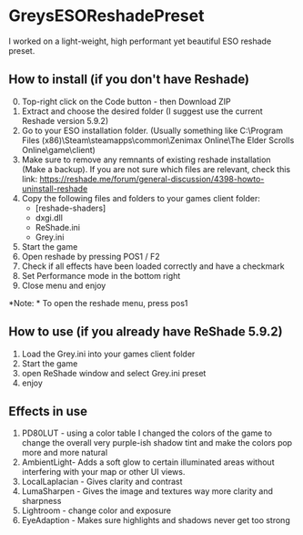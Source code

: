 # GreysESOReshadePreset
I worked on a light-weight, high performant yet beautiful ESO reshade preset.

## How to install (if you don't have Reshade)
0. Top-right click on the Code button - then Download ZIP
1. Extract and choose the desired folder (I suggest use the current Reshade version 5.9.2)
2. Go to your ESO installation folder. (Usually something like C:\Program Files (x86)\Steam\steamapps\common\Zenimax Online\The Elder Scrolls Online\game\client)
3. Make sure to remove any remnants of existing reshade installation (Make a backup). If you are not sure which files are relevant, check this link: https://reshade.me/forum/general-discussion/4398-howto-uninstall-reshade
4. Copy the following files and folders to your games client folder:  
   - [reshade-shaders]  
   - dxgi.dll  
   - ReShade.ini  
   - Grey.ini  
6. Start the game
7. Open reshade by pressing POS1 / F2
8. Check if all effects have been loaded correctly and have a checkmark
9. Set Performance mode in the bottom right
10. Close menu and enjoy

*Note: * To open the reshade menu, press pos1

## How to use (if you already have ReShade 5.9.2)
1. Load the Grey.ini into your games client folder
2. Start the game
3. open ReShade window and select Grey.ini preset
4. enjoy

## Effects in use
1. PD80LUT - using a color table I changed the colors of the game to change the overall very purple-ish shadow tint and make the colors pop more and more natural
2. AmbientLight- Adds a soft glow to certain illuminated areas without interfering with your map or other UI views.
3. LocalLaplacian - Gives clarity and contrast
4. LumaSharpen - Gives the image and textures way more clarity and sharpness
5. Lightroom - change color and exposure
6. EyeAdaption - Makes sure highlights and shadows never get too strong
